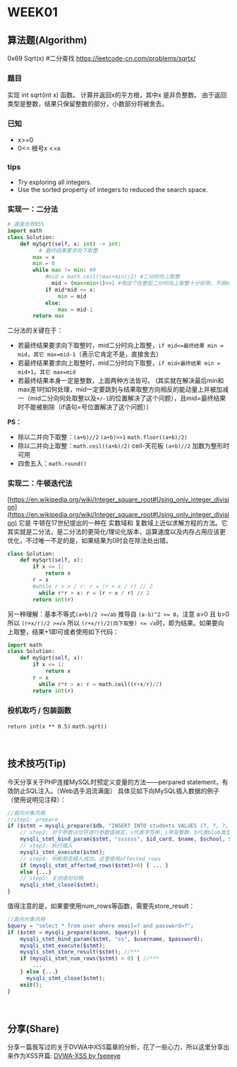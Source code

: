 # WEEK01
## 算法题(Algorithm)
0x69 Sqrt(x) \#二分查找
https://leetcode-cn.com/problems/sqrtx/

### 题目
实现 int sqrt(int x) 函数。
计算并返回x的平方根，其中x 是非负整数。
由于返回类型是整数，结果只保留整数的部分，小数部分将被舍去。

### 已知
* x>=0
* 0<= 根号x <=x 

### tips
* Try exploring all integers.
* Use the sorted property of integers to reduced the search space.

### 实现一：二分法
```python
# 速度击败95%
import math
class Solution:
    def mySqrt(self, x: int) -> int:
		  # 最终结果要求向下取整
        max = x
        min = 0
        while max != min: #0
            #mid = math.ceil((max+min)/2) #二分时向上取整
			  mid = (max+min+1)>>1 #用这个在整型二分时向上取整十分好用，不用math库函数
            if mid*mid <= x:
                min = mid
            else:
                max = mid-1
        return max
```
二分法的关键在于：
* 若最终结果要求向下取整时，mid二分时向上取整，`if mid<=最终结果 min = mid`，`其它 max=mid-1`（表示它肯定不是，直接舍去）
* 若最终结果要求向上取整时，mid二分时向下取整，`if mid<最终结果 min = mid+1`，`其它 max=mid`
* 若最终结果本身一定是整数，上面两种方法皆可。
(其实就在解决最后min和max差1时如何处理，mid一定要跳到与结果取整方向相反的能动量上并被加减一（mid二分向何处取整以及`+/-1`的位置解决了这个问题），且mid=最终结果时不能被剔除（if语句=号位置解决了这个问题））

**PS：**
* 除以二并向下取整：`(a+b)//2` `(a+b)>>1` `math.floor((a+b)/2)`
* 除以二并向上取整：`math.ceil((a+b)/2)` ceil-天花板 `(a+b)//2` 加数为整形时可用
* 四舍五入：`math.round()`

### 实现二：牛顿迭代法
 [https://en.wikipedia.org/wiki/Integer_square_root#Using_only_integer_division](https://en.wikipedia.org/wiki/Integer_square_root#Using_only_integer_division) 
它是 牛顿在17世纪提出的一种在 实数域和 复数域上近似求解方程的方法。它其实就是二分法，是二分法的更简化/理论化版本，运算速度以及内存占用应该更优化，不过唯一不足的是，如果结果为0时会在除法处出错。
```python
class Solution:
    def mySqrt(self, x):
        if x <= 1:
            return x
        r = x
        #while r > x / r: r = (r + x / r) // 2
		  while r*r > x: r = (r + x / r) // 2
        return int(r)
```
另一种理解：基本不等式`(a+b)/2 >=√ab` 推导自 `(a-b)^2 >= 0`，注意 a>0 且 b>0
所以 `(r+x/r)/2 >=√x`
所以 `(r+x/r)/2(向下取整) <= √x`时，即为结果。如果要向上取整，结果+1即可或者使用如下代码：
```python
import math
class Solution:
    def mySqrt(self, x):
        if x <= 1:
            return x
        r = x
		  while r*r > x: r = math.ceil((r+x/r)/2)
        return int(r)
```

### 投机取巧 / 包装函数
`return int(x ** 0.5)`
`math.sqrt()`

<br/>

## 技术技巧(Tip)
今天分享关于PHP连接MySQL时预定义变量的方法——perpared statement，有效防止SQL注入。（Web选手泪流满面）
具体见如下向MySQL插入数据的例子（使用说明见注释）：
```php
//面向对象风格
//step1: prepare
if ($stmt = mysqli_prepare($db, "INSERT INTO students VALUES (?, ?, ?, ?, ?, ?)")) {// 创建一个预编译 SQL 语句 
    // step2: 对于参数占位符进行参数值绑定。s代表字符串，i带变整数，b代表blob类型
    mysqli_stmt_bind_param($stmt, "ssssss", $id_card, $name, $school, $school_id, $major, $phone);
    // step3: 执行插入
    mysqli_stmt_execute($stmt);
    // step4: 判断是否插入成功，这里使用affected_rows
    if (mysqli_stmt_affected_rows($stmt)>0) { ... } 
    else {...}
    // step5: 关闭语句句柄 
    mysqli_stmt_close($stmt);
}	
```
值得注意的是，如果要使用num_rows等函数，需要先store_result：
```php
//面向对象风格
$query = "select * from user where email=? and password=?";
if ($stmt = mysqli_prepare($conn, $query)) {
    mysqli_stmt_bind_param($stmt, "ss", $username, $password);
    mysqli_stmt_execute($stmt);
    mysqli_stmt_store_result($stmt); //***
    if (mysqli_stmt_num_rows($stmt) > 0) { //***
        ...
    } else {...}
	  mysqli_stmt_close($stmt);
    exit();
}
```
<br/>

## 分享(Share)
分享一篇我写过的关于DVWA中XSS篇章的分析，花了一些心力，所以这里分享出来作为XSS开篇:
[DVWA-XSS by fseeeye](https://hducaiji.github.io/2018/05/04/lowXSS1/)


